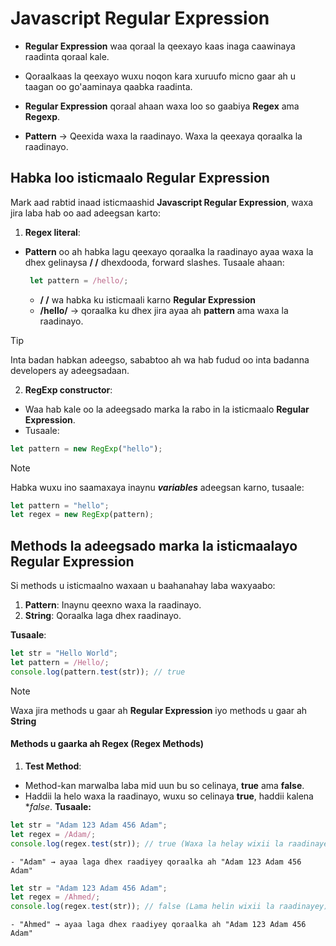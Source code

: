 # Javascript Regular Expression

- **Regular Expression** waa qoraal la qeexayo kaas inaga caawinaya raadinta qoraal kale.

- Qoraalkaas la qeexayo wuxu noqon kara xuruufo micno gaar ah u taagan oo go'aaminaya qaabka raadinta.

- **Regular Expression** qoraal ahaan waxa loo so gaabiya **Regex** ama **Regexp**.

- **Pattern** → Qeexida waxa la raadinayo. Waxa la qeexaya qoraalka la raadinayo.


## Habka loo isticmaalo Regular Expression
Mark aad rabtid inaad isticmaashid **Javascript Regular Expression**, waxa jira laba hab oo aad adeegsan karto:

1. **Regex literal**:
  - **Pattern** oo ah habka lagu qeexayo qoraalka la raadinayo ayaa waxa la dhex gelinaysa **/ /** dhexdooda, forward slashes. Tusaale ahaan:
     ```js
      let pattern = /hello/;
    ```
    - **/ /** wa habka ku isticmaali karno **Regular Expression**
    - **/hello/** → qoraalka ku dhex jira ayaa ah **pattern** ama waxa la raadinayo.

> [!TIP]
> Inta badan habkan adeegso, sababtoo ah wa hab fudud oo inta badanna developers ay adeegsadaan.
    
2. **RegExp constructor**:
  - Waa hab kale oo la adeegsado marka la rabo in la isticmaalo **Regular Expression**.
  - Tusaale:
  ```js
  let pattern = new RegExp("hello");
  ```
  
  > [!NOTE]
> Habka wuxu ino saamaxaya inaynu ***variables*** adeegsan karno, tusaale:
```js
let pattern = "hello";
let regex = new RegExp(pattern);
```

## Methods la adeegsado marka la isticmaalayo **Regular Expression**
Si methods u isticmaalno waxaan u baahanahay laba waxyaabo:
1. **Pattern**: Inaynu qeexno waxa la raadinayo.
2. **String**: Qoraalka laga dhex raadinayo.

**Tusaale**:
```js
let str = "Hello World";
let pattern = /Hello/;
console.log(pattern.test(str)); // true
```
> [!NOTE]
> Waxa jira methods u gaar ah **Regular Expression** iyo methods u gaar ah **String**

#### Methods u gaarka ah Regex (Regex Methods)
1. **Test Method**:
  - Method-kan marwalba laba mid uun bu so celinaya, **true** ama **false**.
  - Haddii la helo waxa la raadinayo, wuxu so celinaya **true**, haddii kalena **false*.
  **Tusaale:**
  ```js
  let str = "Adam 123 Adam 456 Adam";
  let regex = /Adam/;
  console.log(regex.test(str)); // true (Waxa la helay wixii la raadinayey)
  ```
    - "Adam" → ayaa laga dhex raadiyey qoraalka ah "Adam 123 Adam 456 Adam"
    
  ```js
  let str = "Adam 123 Adam 456 Adam";
  let regex = /Ahmed/;
  console.log(regex.test(str)); // false (Lama helin wixii la raadinayey)
  ```
    - "Ahmed" → ayaa laga dhex raadiyey qoraalka ah "Adam 123 Adam 456 Adam"
